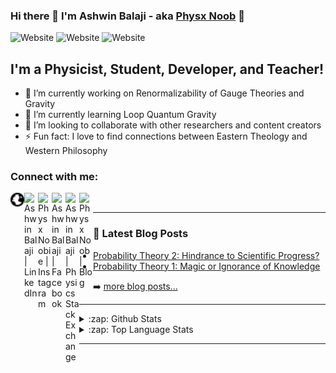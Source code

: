 ### Hi there 👋 I'm Ashwin Balaji - aka [Physx Noob][website] 👋

![Website](https://img.shields.io/website?label=Site&logo=Site&up_message=online&url=https%3A%2F%2Fashwinbalaji.physxnoob.com)
![Website](https://img.shields.io/website?label=Blog&logo=Blog&up_message=online&url=https%3A%2F%2Fphysxnoob.com)
![Website](https://img.shields.io/website?label=Wiki&logo=Wiki&up_message=online&url=https%3A%2F%2Fphysxnoob.herokuapp.com%2F)


## I'm a Physicist, Student, Developer, and Teacher!

- 🔭 I’m currently working on Renormalizability of Gauge Theories and Gravity
- 🌱 I’m currently learning Loop Quantum Gravity
- 👯 I’m looking to collaborate with other researchers and content creators
- ⚡ Fun fact: I love to find connections between Eastern Theology and Western Philosophy



### Connect with me:

[<img align="left" alt="Ashwin Balaji | Profile" width="22px" src="https://raw.githubusercontent.com/iconic/open-iconic/master/svg/globe.svg" />][website]
[<img align="left" alt="Ashwin Balaji | LinkedIn" width="22px" src="https://cdn.jsdelivr.net/npm/simple-icons@v3/icons/linkedin.svg" />][linkedin]
[<img align="left" alt="Physx Noobie | Instagram" width="22px" src="https://cdn.jsdelivr.net/npm/simple-icons@v3/icons/instagram.svg" />][instagram]
[<img align="left" alt="Ashwin Balaji | Facebook" width="22px" src="https://cdn.jsdelivr.net/npm/simple-icons@3.5.0/icons/facebook.svg" />][facebook]
[<img align="left" alt="Ashwin Balaji | Physics StackExchange" width="22px" src="https://cdn.jsdelivr.net/npm/simple-icons@3.5.0/icons/stackexchange.svg" />][physstk]
[<img align="left" alt="Physx Noob | Blog" width="22px" src="https://cdn.jsdelivr.net/npm/simple-icons@3.5.0/icons/rss.svg" />][myblog]

<br />


---

### 📕 Latest Blog Posts

<!-- BLOG-POST-LIST:START -->
- [Probability Theory 2: Hindrance to Scientific Progress?](http://feedproxy.google.com/~r/PhysxNoob/~3/qBuKZ2MGGbY/)
- [Probability Theory 1: Magic or Ignorance of Knowledge](http://feedproxy.google.com/~r/PhysxNoob/~3/zCa7SUfsHWU/)
<!-- BLOG-POST-LIST:END -->

➡️ [more blog posts...](https://physxnoob.com)

---

<details>
  <summary>:zap: Github Stats</summary>

[![Ashwin Balaji's github stats](https://github-readme-stats.vercel.app/api?username=ashwinbalaji0811)](https://github.com/anuraghazra/github-readme-stats)

</details>

<details>
  <summary>:zap: Top Language Stats</summary>
  
  [![Top Language Stats](https://github-readme-stats.vercel.app/api/top-langs/?username=ashwinbalaji0811&layout=compact&hide=css,html)](https://github.com/anuraghazra/github-readme-stats)
</details>

---



[website]: https://ashwinbalaji.physxnoob.com/
<!-- [youtube]: https://youtube.com/codeSTACKr -->
[instagram]: https://www.instagram.com/physx_noobie/
[linkedin]: https://www.linkedin.com/in/ashwin-balaji-0811
[facebook]: https://www.facebook.com/ashwin.balaji.96199
[physstk]: https://physics.stackexchange.com/users/193484/ashwin-balaji
[myblog]: https://physxnoob.com/

